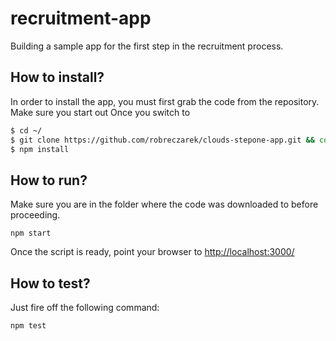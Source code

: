 # recruitment-app
Building a sample app for the first step in the recruitment process.

## How to install?
In order to install the app, you must first grab the code from the repository. Make sure you start out Once you switch to 
```bash
$ cd ~/
$ git clone https://github.com/robreczarek/clouds-stepone-app.git && cd clouds-stepone-app
$ npm install
```

## How to run?
Make sure you are in the folder where the code was downloaded to before proceeding.
```
npm start
```
Once the script is ready, point your browser to [http://localhost:3000/](http://localhost:3000/)

## How to test?
Just fire off the following command:
```
npm test
```
